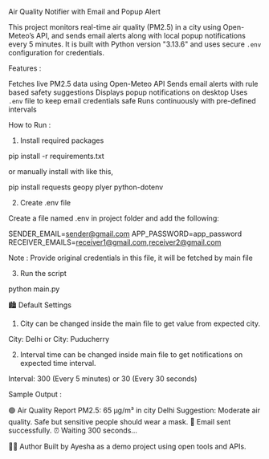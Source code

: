 Air Quality Notifier with Email and Popup Alert

This project monitors real-time air quality (PM2.5) in a city using Open-Meteo’s API, and sends email alerts along with local popup notifications every 5 minutes. It is built with Python version "3.13.6" and uses secure `.env` configuration for credentials.

Features : 

Fetches live PM2.5 data using Open-Meteo API
Sends email alerts with rule based safety suggestions
Displays popup notifications on desktop
Uses `.env` file to keep email credentials safe
Runs continuously with pre-defined intervals

How to Run : 

1. Install required packages

pip install -r requirements.txt

or manually install with like this,

pip install requests geopy plyer python-dotenv

2. Create .env file

Create a file named .env in project folder and add the following:

SENDER_EMAIL=sender@gmail.com
APP_PASSWORD=app_password
RECEIVER_EMAILS=receiver1@gmail.com,receiver2@gmail.com

Note : Provide original credentials in this file, it will be fetched by main file

3. Run the script

python main.py


🏙️ Default Settings

1. City can be changed inside the main file to get value from expected city.

City: Delhi or City: Puducherry

2. Interval time can be changed inside main file to get notifications on expected time interval.

 Interval: 300 (Every 5 minutes) or 30 (Every 30 seconds)


Sample Output :

🟢 Air Quality Report
PM2.5: 65 µg/m³ in city Delhi
Suggestion: Moderate air quality. Safe but sensitive people should wear a mask.
📧 Email sent successfully.
⏰ Waiting 300 seconds...


👩‍💻 Author
Built by Ayesha as a demo project using open tools and APIs.
